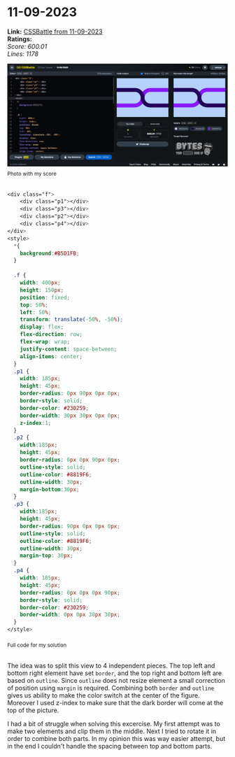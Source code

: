 # 11-09-2023

**Link:** [CSSBattle from 11-09-2023](https://cssbattle.dev/play/UidFZ3Ir3BBfqdSdxbLA)
<br>
**Ratings:**
<br>
*Score: 600.01*
<br>
*Lines: 1178*

![11-09-2023](/daily-targets/11-09-2023/11-09-2023-solution.png)
<sub>Photo with my score</sub>
<br>
<br>

```css
<div class="f">
    <div class="p1"></div>
    <div class="p3"></div>
    <div class="p2"></div>
    <div class="p4"></div>
</div>
<style>
  *{
    background:#B5D1FB;
  }

  .f {
    width: 400px;
    height: 150px;
    position: fixed;
    top: 50%;
    left: 50%;
    transform: translate(-50%, -50%);
    display: flex;
    flex-direction: row;
    flex-wrap: wrap;
    justify-content: space-between;
    align-items: center;
  }
  .p1 {
    width: 185px;
    height: 45px;
    border-radius: 0px 90px 0px 0px;
    border-style: solid;
    border-color: #230259;
    border-width: 30px 30px 0px 0px;
    z-index:1;
  }
  .p2 {
    width:185px;
    height: 45px;
    border-radius: 0px 0px 90px 0px;
    outline-style: solid;
    outline-color: #8819F6;
    outline-width: 30px;
    margin-bottom:30px;
  }
  .p3 {
    width:185px;
    height: 45px;
    border-radius: 90px 0px 0px 0px;
    outline-style: solid;
    outline-color: #8819F6;
    outline-width: 30px;
    margin-top: 30px;
  }
  .p4 {
    width: 185px;
    height: 45px;
    border-radius: 0px 0px 0px 90px;
    border-style: solid;
    border-color: #230259;
    border-width: 0px 0px 30px 30px;
  }
</style>

```
<sub>Full code for my solution</sub>
<br>
<br>

The idea was to split this view to 4 independent pieces. The top left and bottom right element have set `border`, and the top right and bottom left are based on `outline`. Since `outline` does not resize element a small correction of position using `margin` is required. Combining both `border` and `outline` gives us ability to make the color switch at the center of the figure. Moreover I used z-index to make sure that the dark border will come at the top of the picture.

I had a bit of struggle when solving this excercise. My first attempt was to make two elements and clip them in the middle. Next I tried to rotate it in order to combine both parts. In my opinion this was way easier attempt, but in the end I couldn't handle the spacing between top and bottom parts.